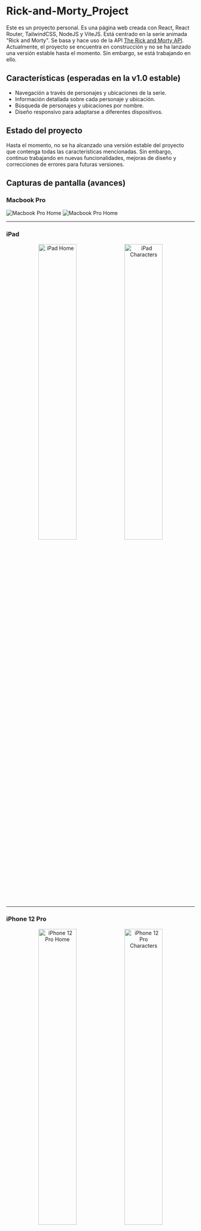 # Rick-and-Morty_Project

Este es un proyecto personal. Es una página web creada con React, React Router, TailwindCSS, NodeJS y ViteJS. Está centrado en la serie animada "Rick and Morty". Se basa y hace uso de la API [The Rick and Morty API](https://rickandmortyapi.com/). Actualmente, el proyecto se encuentra en construcción y no se ha lanzado una versión estable hasta el momento. Sin embargo, se está trabajando en ello.

## Características (esperadas en la v1.0 estable)

- Navegación a través de personajes y ubicaciones de la serie.
- Información detallada sobre cada personaje y ubicación.
- Búsqueda de personajes y ubicaciones por nombre.
- Diseño responsivo para adaptarse a diferentes dispositivos.

## Estado del proyecto

Hasta el momento, no se ha alcanzado una versión estable del proyecto que contenga todas las características mencionadas. Sin embargo, continuo trabajando en nuevas funcionalidades, mejoras de diseño y correcciones de errores para futuras versiones.

## Capturas de pantalla (avances)

### Macbook Pro

<img src="https://i.imgur.com/xRn3ix4.jpg" alt="Macbook Pro Home">
<img src="https://i.imgur.com/TrPup3X.jpg" alt="Macbook Pro Home">

---

### iPad
<center>
    <img src="https://i.imgur.com/pRSNCVs.jpg" alt="iPad Home" width="45%">
    <img src="https://i.imgur.com/OckDua5.jpg" alt="iPad Characters" width="45%">
</center>

---

### iPhone 12 Pro

<center>
    <img src="https://i.imgur.com/qecOinA.jpg" alt="iPhone 12 Pro Home" width="45%">
    <img src="https://i.imgur.com/QxcrQmF.jpg" alt="iPhone 12 Pro Characters" width="45%">
</center>

---

Proyecto creado por <a href="https://github.com/NathanT31org" target="_blank">NathanT31</a>

